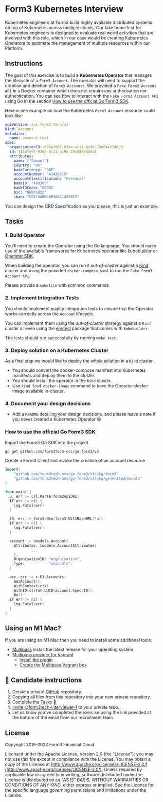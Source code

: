 # Form3 Kubernetes Interview

Kubernetes engineers at Form3 build highly available distributed systems on top of Kubernetes across multiple clouds.
Our take home test for Kubernetes engineers is designed to evaluate real world activities that are involved with this role, which in our case would be creating Kubernetes Operators to automate the management of multiple resources within our Platform.

## Instructions

The goal of this exercise is to build a **Kubernetes Operator** that manages the lifecycle of a `Form3 Account`. The operator will need to support the creation and deletion of `Form3 Accounts`. We provided a `Fake Form3 Account API` in a Docker container which does not require any authorisation nor authentication. You can see how to interact with the `Fake Form3 Account API` using Go in the section [How to use the official Go Form3 SDK](#how-to-use-the-official-go-form3-sdk).

Here is one example on how the Kubernetes `Form3 Account` resource could look like:

```yaml
apiVersion: api.form3.tech/v1
kind: Account
metadata:
  name: account-test
spec:
  organisationID: 885afe67-02da-4c11-bc9d-29e844e3ddc6
  id: 115afe67-02da-4c11-bc9d-29e844e3ddc6
  attributes:
    name: ["Samuel"]
    country: "UK"
    baseCurrency: "GBP"
    accountNumber: "41426819"
    accountClassification: "Personal"
    bankID: "400300"
    bankIDCode: "GBDSC"
    bic: "NWBKGB22"
    iban: "GB11NWBK40030041426819"
```

You can design the CRD Specification as you please, this is just an example.

## Tasks

### 1. Build Operator

You'll need to create the Operator using the Go language. You should make use of the available frameworks for Kubernetes operator like [kubebuilder](https://github.com/kubernetes-sigs/kubebuilder) or [Operator SDK](https://sdk.operatorframework.io/).

When building the operator, you can run it *out-of-cluster* against a [Kind](https://kind.sigs.k8s.io/) cluster and using the provided `docker-compose.yaml` to run the `Fake Form3 Account API`.

Please provide a `makefile` with common commands.

### 2. Implement Integration Tests

You should implement quality integration tests to ensure that the Operator works correctly across the `Account` lifecycle.

You can implement them using the *out-of-cluster* strategy against a `Kind` cluster or even using the [envtest](https://book.kubebuilder.io/reference/envtest.html) package that comes with `kubebuilder`.

The tests should run successfully by running `make test`.

### 3. Deploy solution on a Kubernetes Cluster

As a final step we would like to deploy the whole solution in a `Kind` cluster.

- You should convert the docker-compose manifest into Kubernetes manifests and deploy them to the cluster.
- You should install the operator in the `Kind` cluster.
- Use `kind load docker-image` command to have the Operator docker image available in-cluster.

### 4. Document your design decisions

- Add a `README` detailing your design decisions, and please leave a note if you never created a Kubernetes Operator 😃

### How to use the official Go Form3 SDK

Import the Form3 Go SDK into the project

```bash
go get github.com/form3tech-oss/go-form3/v3
```

Create a Form3 Client and invoke the creation of an account resource

```go
import(
    "github.com/form3tech-oss/go-form3/v3/pkg/form3"
    "github.com/form3tech-oss/go-form3/v3/pkg/generated/models"
)

func main(){
  u, err := url.Parse(form3ApiURL)
  if err != nil {
    log.Fatal(err)
  }

  f3, err := form3.New(form3.WithBaseURL(*u))
  if err != nil {
    log.Fatal(err)
  }

  account := &models.Account{
    Attributes: &models.AccountAttributes{
            ...
    },
    OrganisationID: "organisation",
    Type:           "accounts",
  }

  acc, err := r.F3.Accounts.
    GetAccount().
    WithContext(ctx).
    WithID(strfmt.UUID(account.Spec.ID)).
    Do()
  if err != nil {
    log.Fatal(err)
  }
}
```

## Using an M1 Mac?

If you are using an M1 Mac then you need to install some additional tools:

- [Multipass](https://github.com/canonical/multipass/releases) install the latest release for your operating system
- [Multipass provider for Vagrant](https://github.com/Fred78290/vagrant-multipass)
  - [Install the plugin](https://github.com/Fred78290/vagrant-multipass#plugin-installation)
  - [Create the Multipass Vagrant box](https://github.com/Fred78290/vagrant-multipass#create-multipass-fake-box)

## 📝 Candidate instructions

1. Create a private [GitHub](https://help.github.com/en/articles/create-a-repo) repository.
2. Copying all files from this repository into your new private repository.
3. Complete the [Tasks](#tasks) 🎉
4. [Invite](https://help.github.com/en/articles/inviting-collaborators-to-a-personal-repository) [@form3tech-interviewer-1](https://github.com/form3tech-interviewer-1) to your private repo.
5. Let us know you've completed the exercise using the link provided at the bottom of the email from our recruitment team.

## License

Copyright 2019-2022 Form3 Financial Cloud

Licensed under the Apache License, Version 2.0 (the "License"); you may not use this file except in compliance with the License.
You may obtain a copy of the License at [http://www.apache.org/licenses/LICENSE-2.0/](http://www.apache.org/licenses/LICENSE-2.0/).
Unless required by applicable law or agreed to in writing, software distributed under the License is distributed on an "AS IS" BASIS, WITHOUT WARRANTIES OR CONDITIONS OF ANY KIND, either express or implied. See the License for the specific language governing permissions and limitations under the License.
